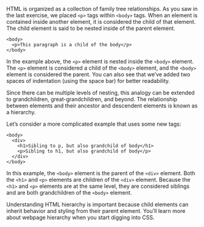 HTML is organized as a collection of family tree relationships. As you saw in the last exercise, we placed ```<p>``` tags within ```<body>``` tags. When an element is contained inside another element, it is considered the child of that element. The child element is said to be nested inside of the parent element.

```
<body>
  <p>This paragraph is a child of the body</p>
</body>
```
In the example above, the ```<p>``` element is nested inside the ```<body>``` element. The ```<p>``` element is considered a child of the ```<body>``` element, and the ```<body>``` element is considered the parent. You can also see that we’ve added two spaces of indentation (using the space bar) for better readability.

Since there can be multiple levels of nesting, this analogy can be extended to grandchildren, great-grandchildren, and beyond. The relationship between elements and their ancestor and descendent elements is known as a hierarchy.

Let’s consider a more complicated example that uses some new tags:

```
<body>
  <div>
    <h1>Sibling to p, but also grandchild of body</h1>
    <p>Sibling to h1, but also grandchild of body</p>
  </div>
</body>
```
In this example, the ```<body>``` element is the parent of the ```<div>``` element. Both the ```<h1>``` and ```<p>``` elements are children of the ```<div>``` element. Because the ```<h1>``` and ```<p>``` elements are at the same level, they are considered siblings and are both grandchildren of the ```<body>``` element.

Understanding HTML hierarchy is important because child elements can inherit behavior and styling from their parent element. You’ll learn more about webpage hierarchy when you start digging into CSS.